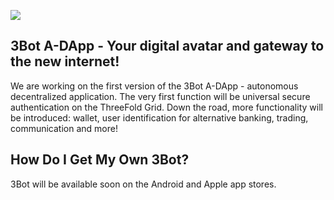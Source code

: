![](https://github.com/threefoldfoundation/3bot/blob/master/docs/img/3bot_own_digital_life.png)


## 3Bot A-DApp - Your digital avatar and gateway to the new internet!

We are working on the first version of the 3Bot A-DApp - autonomous decentralized application. 
The very first function will be universal secure authentication on the ThreeFold Grid. 
Down the road, more functionality will be introduced: wallet, user identification for alternative banking, trading, communication and more!

## How Do I Get My Own 3Bot?

3Bot will be available soon on the Android and Apple app stores. 











